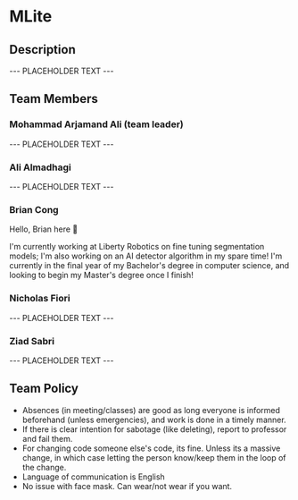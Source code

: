 # MLite

## Description
--- PLACEHOLDER TEXT ---

## Team Members

### Mohammad Arjamand Ali (team leader)
--- PLACEHOLDER TEXT ---

### Ali Almadhagi
--- PLACEHOLDER TEXT ---

### Brian Cong
Hello, Brian here 👋

I'm currently working at Liberty Robotics on fine tuning segmentation models; I'm also working on an AI detector algorithm in my spare time! I'm currently in the final year of my Bachelor's degree in computer science, and looking to begin my Master's degree once I finish!

### Nicholas Fiori
--- PLACEHOLDER TEXT ---

### Ziad Sabri
--- PLACEHOLDER TEXT ---

## Team Policy
- Absences (in meeting/classes) are good as long everyone is informed beforehand (unless emergencies), and work is done in a timely manner. 
- If there is clear intention for sabotage (like deleting), report to professor and fail them.
- For changing code someone else's code, its fine. Unless its a massive change, in which case letting the person know/keep them in the loop of the change.
- Language of communication is English
- No issue with face mask. Can wear/not wear if you want.


